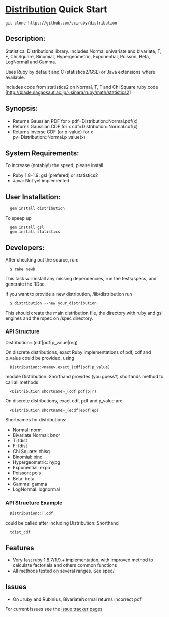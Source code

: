 # [Distribution](https://github.com/clbustos/distribution) Quick Start

```
git clone https://github.com/sciruby/distribution
```

## Description:

Statistical Distributions library. Includes Normal univariate and bivariate, T, F, Chi Square, Binomial, Hypergeometric, Exponential, Poisson, Beta, LogNormal and Gamma.

Uses Ruby by default and C (statistics2/GSL) or Java extensions where available.

Includes code from statistics2 on Normal, T, F and Chi Square ruby code [http://blade.nagaokaut.ac.jp/~sinara/ruby/math/statistics2]

## Synopsis:
  * Returns Gaussian PDF for x
  pdf=Distribution::Normal.pdf(x)
  * Returns Gaussian CDF for x
  cdf=Distribution::Normal.cdf(x)
  * Returns inverse CDF (or p-value) for x
  pv=Distribution::Normal.p_value(x)

## System Requirements:

To increase (notably!) the speed, please install

* Ruby 1.8-1.9: gsl (prefered) or statistics2
* Java: Not yet implemented

## User Installation:
```
  gem install distribution
```
To speep up
```
  gem install gsl
  gem install statistics
```

## Developers:

After checking out the source, run:
```
  $ rake newb
```
This task will install any missing dependencies, run the tests/specs,
and generate the RDoc.

If you want to provide a new distribution, /lib/distribution run
```
  $ distribution --new your_distribution
```
This should create the main distribution file, the directory with ruby and gsl engines and the rspec on /spec directory.

### API Structure

  Distribution::<name>.(cdf|pdf|p_value|rng)

On discrete distributions, exact Ruby implementations of pdf, cdf and p_value could be provided, using
```
  Distribution::<name>.exact_(cdf|pdf|p_value)
```
module Distribution::Shorthand provides (you guess?) shortands method to call all methods
```
  <Distribution shortname>_(cdf|pdf|p|r)
```
On discrete distributions, exact cdf, pdf and p_value are
```
  <Distribution shortname>_(ecdf|epdf|ep)
```
Shortnames for distributions:

  * Normal: norm
  * Bivariate Normal: bnor
  * T: tdist
  * F: fdist
  * Chi Square: chisq
  * Binomial: bino
  * Hypergeometric: hypg
  * Exponential: expo
  * Poisson: pois
  * Beta: beta
  * Gamma: gamma
  * LogNormal: lognormal

### API Structure Example

```
  Distribution::T.cdf
```
could be called after including Distribution::Shorthand
```
  tdist_cdf
```

## Features

* Very fast ruby 1.8.7/1.9.+ implementation, with improved method to calculate factorials and others common functions
* All methods tested on several ranges. See spec/

## Issues

* On Jruby and Rubinius, BivariateNormal returns incorrect pdf

For current issues see the [issue tracker pages](https://github.com/clbustos/distribution/issues)
